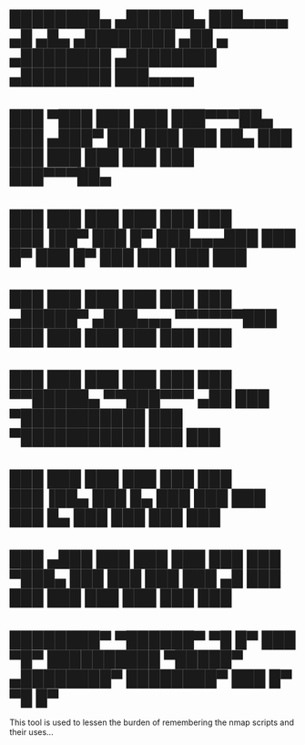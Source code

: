 # ████████▄   ▄██████▄  ███▄▄▄▄      ▄█   ▄█▄    ▄████████ ▄██   ▄      ▄████████  ▄████████    ▄████████ ███▄▄▄▄   
# ███   ▀███ ███    ███ ███▀▀▀██▄   ███ ▄███▀   ███    ███ ███   ██▄   ███    ███ ███    ███   ███    ███ ███▀▀▀██▄ 
# ███    ███ ███    ███ ███   ███   ███▐██▀     ███    █▀  ███▄▄▄███   ███    █▀  ███    █▀    ███    ███ ███   ███ 
# ███    ███ ███    ███ ███   ███  ▄█████▀     ▄███▄▄▄     ▀▀▀▀▀▀███   ███        ███          ███    ███ ███   ███ 
# ███    ███ ███    ███ ███   ███ ▀▀█████▄    ▀▀███▀▀▀     ▄██   ███ ▀███████████ ███        ▀███████████ ███   ███ 
# ███    ███ ███    ███ ███   ███   ███▐██▄     ███    █▄  ███   ███          ███ ███    █▄    ███    ███ ███   ███ 
# ███   ▄███ ███    ███ ███   ███   ███ ▀███▄   ███    ███ ███   ███    ▄█    ███ ███    ███   ███    ███ ███   ███ 
# ████████▀   ▀██████▀   ▀█   █▀    ███   ▀█▀   ██████████  ▀█████▀   ▄████████▀  ████████▀    ███    █▀   ▀█   █▀  

This tool is used to lessen the burden of remembering the nmap scripts and their uses...
